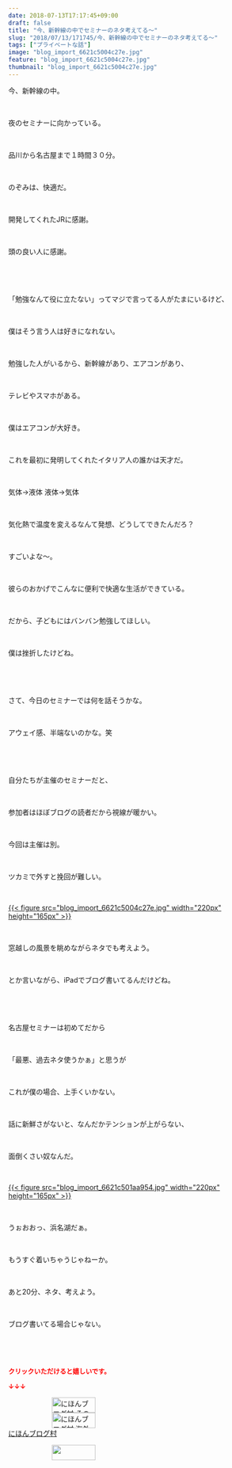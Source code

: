 ```yaml
---
date: 2018-07-13T17:17:45+09:00
draft: false
title: "今、新幹線の中でセミナーのネタ考えてる〜"
slug: "2018/07/13/171745/今、新幹線の中でセミナーのネタ考えてる〜"
tags: ["プライベートな話"]
image: "blog_import_6621c5004c27e.jpg"
feature: "blog_import_6621c5004c27e.jpg"
thumbnail: "blog_import_6621c5004c27e.jpg"
---
```

<p>今、新幹線の中。</p><p> </p><p>夜のセミナーに向かっている。</p><p> </p><p>品川から名古屋まで１時間３０分。</p><p> </p><p>のぞみは、快適だ。</p><p> </p><p>開発してくれたJRに感謝。</p><p> </p><p>頭の良い人に感謝。</p><p> </p><p> </p><p>「勉強なんて役に立たない」ってマジで言ってる人がたまにいるけど、</p><p> </p><p>僕はそう言う人は好きになれない。</p><p> </p><p>勉強した人がいるから、新幹線があり、エアコンがあり、</p><p> </p><p>テレビやスマホがある。</p><p> </p><p>僕はエアコンが大好き。</p><p> </p><p>これを最初に発明してくれたイタリア人の誰かは天才だ。</p><p> </p><p>気体→液体 液体→気体</p><p> </p><p>気化熱で温度を変えるなんて発想、どうしてできたんだろ？</p><p> </p><p>すごいよな～。</p><p> </p><p>彼らのおかげでこんなに便利で快適な生活ができている。</p><p> </p><p>だから、子どもにはバンバン勉強してほしい。</p><p> </p><p>僕は挫折したけどね。</p><p> </p><p> </p><p>さて、今日のセミナーでは何を話そうかな。</p><p> </p><p>アウェイ感、半端ないのかな。笑</p><p> </p><p> </p><p>自分たちが主催のセミナーだと、</p><p> </p><p>参加者はほぼブログの読者だから視線が暖かい。</p><p> </p><p>今回は主催は別。</p><p> </p><p>ツカミで外すと挽回が難しい。</p><p> </p><p><a href="blog_import_6621c5004c27e.jpg">{{< figure src="blog_import_6621c5004c27e.jpg" width="220px" height="165px" >}}</a></p><p> </p><p>窓越しの風景を眺めながらネタでも考えよう。</p><p> </p><p>とか言いながら、iPadでブログ書いてるんだけどね。</p><p> </p><p> </p><p>名古屋セミナーは初めてだから</p><p> </p><p>「最悪、過去ネタ使うかぁ」と思うが</p><p> </p><p>これが僕の場合、上手くいかない。</p><p> </p><p>話に新鮮さがないと、なんだかテンションが上がらない、</p><p> </p><p>面倒くさい奴なんだ。</p><p> </p><p><a href="blog_import_6621c501aa954.jpg">{{< figure src="blog_import_6621c501aa954.jpg" width="220px" height="165px" >}}</a></p><p> </p><p>うぉおおっ、浜名湖だぁ。</p><p> </p><p>もうすぐ着いちゃうじゃねーか。</p><p> </p><p>あと20分、ネタ、考えよう。</p><p> </p><p>ブログ書いてる場合じゃない。</p><p> </p><p> </p><p><font color="#ff0000" size="2"><strong>クリックいただけると嬉しいです。</strong></font></p><p><font color="#ff0000" size="2"><strong>↓↓↓</strong></font></p><p><a href="ranking.html?p_cid=01260127" id="&amp;blogmura_banner" target="_blank"><img alt="にほんブログ村 その他生活ブログ 不動産投資へ" border="0" height="31" src="data:image/svg+xml;charset=utf-8,%3Csvg%20xmlns%3D%22http%3A%2F%2Fwww.w3.org%2F2000%2Fsvg%22%20title%3D%22Placeholder%20for%20Images%22%20role%3D%22presentation%22%20viewBox%3D%220%200%2088%2031%22%20%2F%3E" width="88" data-src="https://img-proxy.blog-video.jp/images?url=http%3A%2F%2Flife.blogmura.com%2Fhudousantoushi%2Fimg%2Fhudousantoushi88_31.gif" style="aspect-ratio: auto 88 / 31;"/><noscript><img alt="にほんブログ村 その他生活ブログ 不動産投資へ" border="0" height="31" src="https://img-proxy.blog-video.jp/images?url=http%3A%2F%2Flife.blogmura.com%2Fhudousantoushi%2Fimg%2Fhudousantoushi88_31.gif" width="88"></noscript></a><br/><a href="ranking.html?p_cid=01260127" target="_blank"><img alt="にほんブログ村 海外生活ブログ バリ島情報へ" border="0" height="31" src="data:image/svg+xml;charset=utf-8,%3Csvg%20xmlns%3D%22http%3A%2F%2Fwww.w3.org%2F2000%2Fsvg%22%20title%3D%22Placeholder%20for%20Images%22%20role%3D%22presentation%22%20viewBox%3D%220%200%2088%2031%22%20%2F%3E" width="88" data-src="https://img-proxy.blog-video.jp/images?url=http%3A%2F%2Foverseas.blogmura.com%2Fbali%2Fimg%2Fbali88_31.gif" style="aspect-ratio: auto 88 / 31;"/><noscript><img alt="にほんブログ村 海外生活ブログ バリ島情報へ" border="0" height="31" src="https://img-proxy.blog-video.jp/images?url=http%3A%2F%2Foverseas.blogmura.com%2Fbali%2Fimg%2Fbali88_31.gif" width="88"></noscript></a><br/><a href="ranking.html?p_cid=01260127" target="_blank">にほんブログ村</a></p><p><a href="link.php?1804582" title="人気ブログランキングへ"><img border="0" height="31" src="data:image/svg+xml;charset=utf-8,%3Csvg%20xmlns%3D%22http%3A%2F%2Fwww.w3.org%2F2000%2Fsvg%22%20title%3D%22Placeholder%20for%20Images%22%20role%3D%22presentation%22%20viewBox%3D%220%200%2088%2031%22%20%2F%3E" width="88" data-src="https://blog.with2.net/img/banner/banner_22.gif" style="aspect-ratio: auto 88 / 31;"/><noscript><img border="0" height="31" src="https://blog.with2.net/img/banner/banner_22.gif" width="88"></noscript></a></p><p> </p>

